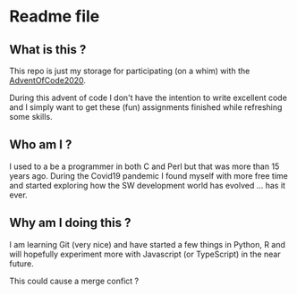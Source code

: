 # Readme file


## What is this ?
This repo is just my storage for participating (on a whim) with the [AdventOfCode2020](https://adventofcode.com/2020).

During this advent of code I don't have the intention to write excellent code and I simply want to get these (fun) assignments finished while refreshing some skills.

## Who am I ?
I used to a be a programmer in both C and Perl but that was more than 15 years ago. During the Covid19 pandemic I found myself with more free time and started exploring how the SW development world has evolved ... has it ever.

## Why am I doing this ?

I am learning Git (very nice) and have started a few things in Python, R and will hopefully experiment more with Javascript (or TypeScript) in the near future.

This could cause a merge confict ?




